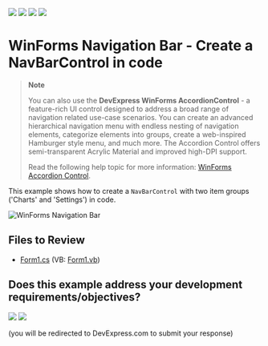<!-- default badges list -->
![](https://img.shields.io/endpoint?url=https://codecentral.devexpress.com/api/v1/VersionRange/128633308/24.2.1%2B)
[![](https://img.shields.io/badge/Open_in_DevExpress_Support_Center-FF7200?style=flat-square&logo=DevExpress&logoColor=white)](https://supportcenter.devexpress.com/ticket/details/E5096)
[![](https://img.shields.io/badge/📖_How_to_use_DevExpress_Examples-e9f6fc?style=flat-square)](https://docs.devexpress.com/GeneralInformation/403183)
[![](https://img.shields.io/badge/💬_Leave_Feedback-feecdd?style=flat-square)](#does-this-example-address-your-development-requirementsobjectives)
<!-- default badges end -->

# WinForms Navigation Bar - Create a NavBarControl in code

> **Note**
>
> You can also use the **DevExpress WinForms AccordionControl** - a feature-rich UI control designed to address a broad range of navigation related use-case scenarios. You can create an advanced hierarchical navigation menu with endless nesting of navigation elements, categorize elements into groups, create a web-inspired Hamburger style menu, and much more. The Accordion Control offers semi-transparent Acrylic Material and improved high-DPI support.
>
> Read the following help topic for more information: [WinForms Accordion Control](https://docs.devexpress.com/WindowsForms/114553/controls-and-libraries/navigation-controls/accordion-control).

This example shows how to create a `NavBarControl` with two item groups ('Charts' and 'Settings') in code.

![WinForms Navigation Bar](https://raw.githubusercontent.com/DevExpress-Examples/how-to-create-a-navbarcontrol-in-code-e5096/13.2.7%2B/media/winforms-navbar-control.png)


## Files to Review

* [Form1.cs](./CS/CreateNavBar/Form1.cs) (VB: [Form1.vb](./VB/CreateNavBar/Form1.vb))
<!-- feedback -->
## Does this example address your development requirements/objectives?

[<img src="https://www.devexpress.com/support/examples/i/yes-button.svg"/>](https://www.devexpress.com/support/examples/survey.xml?utm_source=github&utm_campaign=create-navbar-control-in-code&~~~was_helpful=yes) [<img src="https://www.devexpress.com/support/examples/i/no-button.svg"/>](https://www.devexpress.com/support/examples/survey.xml?utm_source=github&utm_campaign=create-navbar-control-in-code&~~~was_helpful=no)

(you will be redirected to DevExpress.com to submit your response)
<!-- feedback end -->
